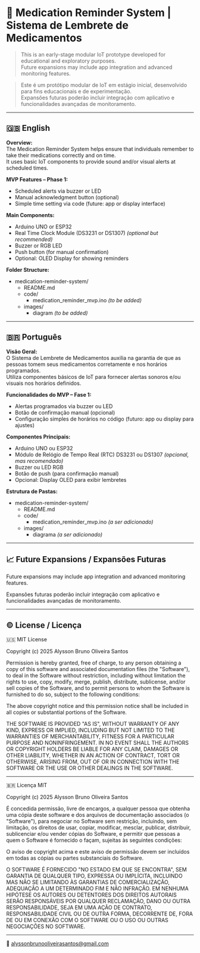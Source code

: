 # 💊 Medication Reminder System | Sistema de Lembrete de Medicamentos

> This is an early-stage modular IoT prototype developed for educational and exploratory purposes.  
> Future expansions may include app integration and advanced monitoring features.

> Este é um protótipo modular de IoT em estágio inicial, desenvolvido para fins educacionais e de experimentação.  
> Expansões futuras poderão incluir integração com aplicativo e funcionalidades avançadas de monitoramento.

---

## 🇬🇧 English

**Overview:**  
The Medication Reminder System helps ensure that individuals remember to take their medications correctly and on time.  
It uses basic IoT components to provide sound and/or visual alerts at scheduled times.

**MVP Features – Phase 1:**

- Scheduled alerts via buzzer or LED
- Manual acknowledgment button (optional)
- Simple time setting via code (future: app or display interface)

**Main Components:**

- Arduino UNO or ESP32  
- Real Time Clock Module (DS3231 or DS1307) *(optional but recommended)*  
- Buzzer or RGB LED  
- Push button (for manual confirmation)  
- Optional: OLED Display for showing reminders

**Folder Structure:**

- medication-reminder-system/  
  - README.md  
  - code/  
    - medication_reminder_mvp.ino *(to be added)*  
  - images/  
    - diagram *(to be added)*

---

## 🇧🇷 Português

**Visão Geral:**  
O Sistema de Lembrete de Medicamentos auxilia na garantia de que as pessoas tomem seus medicamentos corretamente e nos horários programados.  
Utiliza componentes básicos de IoT para fornecer alertas sonoros e/ou visuais nos horários definidos.

**Funcionalidades do MVP – Fase 1:**

- Alertas programados via buzzer ou LED
- Botão de confirmação manual (opcional)
- Configuração simples de horários no código (futuro: app ou display para ajustes)

**Componentes Principais:**

- Arduino UNO ou ESP32  
- Módulo de Relógio de Tempo Real (RTC) DS3231 ou DS1307 *(opcional, mas recomendado)*  
- Buzzer ou LED RGB  
- Botão de push (para confirmação manual)  
- Opcional: Display OLED para exibir lembretes

**Estrutura de Pastas:**

- medication-reminder-system/  
  - README.md  
  - code/  
    - medication_reminder_mvp.ino *(a ser adicionado)*  
  - images/  
    - diagrama *(a ser adicionado)*

---

## 📈 Future Expansions / Expansões Futuras

Future expansions may include app integration and advanced monitoring features.

Expansões futuras poderão incluir integração com aplicativo e funcionalidades avançadas de monitoramento.

---

## ©️ License / Licença

🇺🇸 MIT License

Copyright (c) 2025 Alysson Bruno Oliveira Santos

Permission is hereby granted, free of charge, to any person obtaining a copy of this software and associated documentation files (the "Software"), to deal in the Software without restriction, including without limitation the rights to use, copy, modify, merge, publish, distribute, sublicense, and/or sell copies of the Software, and to permit persons to whom the Software is furnished to do so, subject to the following conditions:

The above copyright notice and this permission notice shall be included in all copies or substantial portions of the Software.

THE SOFTWARE IS PROVIDED "AS IS", WITHOUT WARRANTY OF ANY KIND, EXPRESS OR IMPLIED, INCLUDING BUT NOT LIMITED TO THE WARRANTIES OF MERCHANTABILITY, FITNESS FOR A PARTICULAR PURPOSE AND NONINFRINGEMENT. IN NO EVENT SHALL THE AUTHORS OR COPYRIGHT HOLDERS BE LIABLE FOR ANY CLAIM, DAMAGES OR OTHER LIABILITY, WHETHER IN AN ACTION OF CONTRACT, TORT OR OTHERWISE, ARISING FROM, OUT OF OR IN CONNECTION WITH THE SOFTWARE OR THE USE OR OTHER DEALINGS IN THE SOFTWARE.

---

🇧🇷 Licença MIT

Copyright (c) 2025 Alysson Bruno Oliveira Santos

É concedida permissão, livre de encargos, a qualquer pessoa que obtenha uma cópia deste software e dos arquivos de documentação associados (o "Software"), para negociar no Software sem restrição, incluindo, sem limitação, os direitos de usar, copiar, modificar, mesclar, publicar, distribuir, sublicenciar e/ou vender cópias do Software, e permitir que pessoas a quem o Software é fornecido o façam, sujeitas às seguintes condições:

O aviso de copyright acima e este aviso de permissão devem ser incluídos em todas as cópias ou partes substanciais do Software.

O SOFTWARE É FORNECIDO "NO ESTADO EM QUE SE ENCONTRA", SEM GARANTIA DE QUALQUER TIPO, EXPRESSA OU IMPLÍCITA, INCLUINDO MAS NÃO SE LIMITANDO ÀS GARANTIAS DE COMERCIALIZAÇÃO, ADEQUAÇÃO A UM DETERMINADO FIM E NÃO INFRAÇÃO. EM NENHUMA HIPÓTESE OS AUTORES OU DETENTORES DOS DIREITOS AUTORAIS SERÃO RESPONSÁVEIS POR QUALQUER RECLAMAÇÃO, DANO OU OUTRA RESPONSABILIDADE, SEJA EM UMA AÇÃO DE CONTRATO, RESPONSABILIDADE CIVIL OU DE OUTRA FORMA, DECORRENTE DE, FORA DE OU EM CONEXÃO COM O SOFTWARE OU O USO OU OUTRAS NEGOCIAÇÕES NO SOFTWARE.

---

📧 alyssonbrunooliveirasantos@gmail.com
